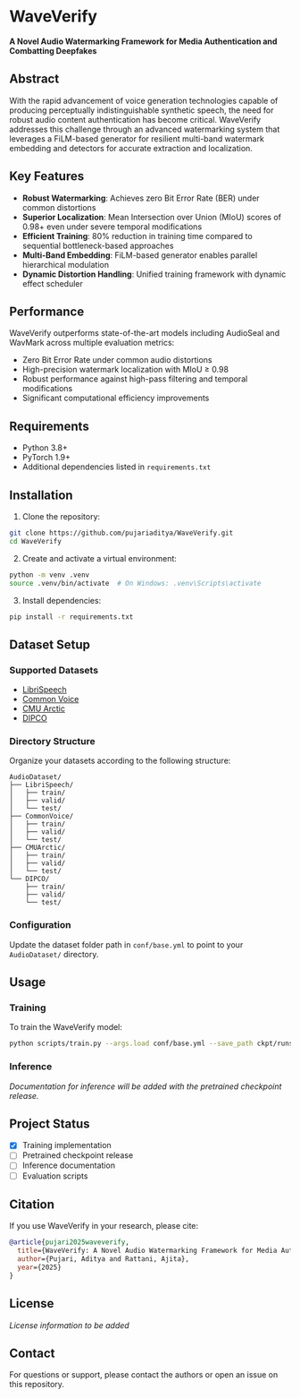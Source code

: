# WaveVerify

**A Novel Audio Watermarking Framework for Media Authentication and Combatting Deepfakes**

## Abstract

With the rapid advancement of voice generation technologies capable of producing perceptually indistinguishable synthetic speech, the need for robust audio content authentication has become critical. WaveVerify addresses this challenge through an advanced watermarking system that leverages a FiLM-based generator for resilient multi-band watermark embedding and detectors for accurate extraction and localization.

## Key Features

- **Robust Watermarking**: Achieves zero Bit Error Rate (BER) under common distortions
- **Superior Localization**: Mean Intersection over Union (MIoU) scores of 0.98+ even under severe temporal modifications
- **Efficient Training**: 80% reduction in training time compared to sequential bottleneck-based approaches
- **Multi-Band Embedding**: FiLM-based generator enables parallel hierarchical modulation
- **Dynamic Distortion Handling**: Unified training framework with dynamic effect scheduler

## Performance

WaveVerify outperforms state-of-the-art models including AudioSeal and WavMark across multiple evaluation metrics:
- Zero Bit Error Rate under common audio distortions
- High-precision watermark localization with MIoU ≥ 0.98
- Robust performance against high-pass filtering and temporal modifications
- Significant computational efficiency improvements

## Requirements

- Python 3.8+
- PyTorch 1.9+
- Additional dependencies listed in `requirements.txt`

## Installation

1. Clone the repository:
```bash
git clone https://github.com/pujariaditya/WaveVerify.git
cd WaveVerify
```

2. Create and activate a virtual environment:
```bash
python -m venv .venv
source .venv/bin/activate  # On Windows: .venv\Scripts\activate
```

3. Install dependencies:
```bash
pip install -r requirements.txt
```

## Dataset Setup

### Supported Datasets

- [LibriSpeech](https://www.openslr.org/12)
- [Common Voice](https://commonvoice.mozilla.org/)
- [CMU Arctic](http://www.festvox.org/cmu_arctic/)
- [DIPCO](https://zenodo.org/records/8122551)

### Directory Structure

Organize your datasets according to the following structure:

```
AudioDataset/
├── LibriSpeech/
│   ├── train/
│   ├── valid/
│   └── test/
├── CommonVoice/
│   ├── train/
│   ├── valid/
│   └── test/
├── CMUArctic/
│   ├── train/
│   ├── valid/
│   └── test/
└── DIPCO/
    ├── train/
    ├── valid/
    └── test/
```

### Configuration

Update the dataset folder path in `conf/base.yml` to point to your `AudioDataset/` directory.

## Usage

### Training

To train the WaveVerify model:

```bash
python scripts/train.py --args.load conf/base.yml --save_path ckpt/runs/base/
```

### Inference

*Documentation for inference will be added with the pretrained checkpoint release.*

## Project Status

- [x] Training implementation
- [ ] Pretrained checkpoint release
- [ ] Inference documentation
- [ ] Evaluation scripts

## Citation

If you use WaveVerify in your research, please cite:

```bibtex
@article{pujari2025waveverify,
  title={WaveVerify: A Novel Audio Watermarking Framework for Media Authentication and Combatting Deepfakes},
  author={Pujari, Aditya and Rattani, Ajita},
  year={2025}
}
```

## License

*License information to be added*

## Contact

For questions or support, please contact the authors or open an issue on this repository.